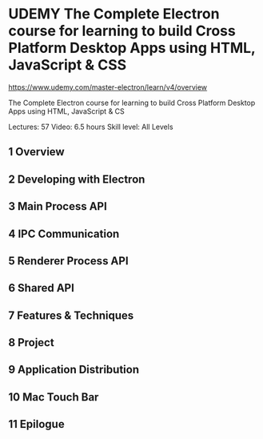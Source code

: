 # UDEMY The Complete Electron course for learning to build Cross Platform Desktop Apps using HTML, JavaScript & CSS

https://www.udemy.com/master-electron/learn/v4/overview

The Complete Electron course for learning to build Cross Platform Desktop Apps using HTML, JavaScript & CS

Lectures: 57
Video: 6.5 hours
Skill level: All Levels

## 1 Overview
## 2 Developing with Electron
## 3 Main Process API
## 4 IPC Communication
## 5 Renderer Process API
## 6 Shared API
## 7 Features & Techniques
## 8 Project
## 9 Application Distribution
## 10 Mac Touch Bar
## 11 Epilogue